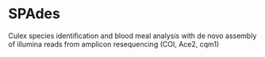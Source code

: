 # SPAdes
Culex species identification and blood meal analysis with de novo assembly of illumina reads from amplicon resequencing (COI, Ace2, cqm1)
